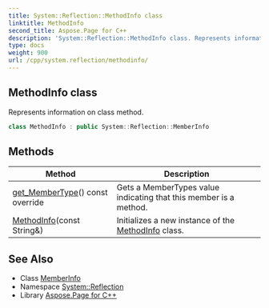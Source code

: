 ```yaml
---
title: System::Reflection::MethodInfo class
linktitle: MethodInfo
second_title: Aspose.Page for C++
description: 'System::Reflection::MethodInfo class. Represents information on class method in C++.'
type: docs
weight: 900
url: /cpp/system.reflection/methodinfo/
---
```

## MethodInfo class


Represents information on class method.

```cpp
class MethodInfo : public System::Reflection::MemberInfo
```

## Methods

| Method | Description |
| --- | --- |
| [get_MemberType](./get_membertype/)() const override | Gets a MemberTypes value indicating that this member is a method. |
| [MethodInfo](./methodinfo/)(const String\&) | Initializes a new instance of the [MethodInfo](./) class. |
## See Also

* Class [MemberInfo](../memberinfo/)
* Namespace [System::Reflection](../)
* Library [Aspose.Page for C++](../../)
